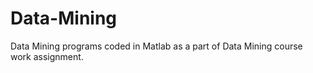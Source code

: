 # Data-Mining
Data Mining programs coded in Matlab as a part of Data Mining course work assignment.
